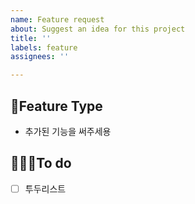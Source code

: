 ```yaml
---
name: Feature request
about: Suggest an idea for this project
title: ''
labels: feature
assignees: ''

---
```


## 🍕Feature Type
- 추가된 기능을 써주세용

## 👩🏻‍💻To do
- [ ] 투두리스트
